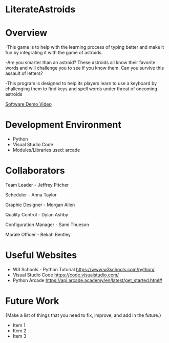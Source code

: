 # LiterateAstroids

# Overview

 -This game is to help with the learning process of typing better and make it fun by integrating it with the game of astroids. 
 
 -Are you smarter than an astroid? These astroids all know their favorite words and will challenge you to see if you know them. Can you survive this assault of letters?

 -This program is designed to help its players learn to use a keyboard by challenging them to find keys and spell words under threat of oncoming astroids


[Software Demo Video](http://youtube.link.goes.here)

# Development Environment

 - Python
 - Visual Studio Code
 - Modules/Libraries used: 
    arcade

# Collaborators


Team Leader - Jeffrey Pitcher 

Scheduler - Anna Taylor  

Graphic Designer - Morgan Allen 

Quality Control - Dylan Ashby 

Configuration Manager - Sami Thueson 

Morale Officer - Bekah Bentley 


# Useful Websites

* W3 Schools - Python Tutorial https://www.w3schools.com/python/
* Visual Studio Code https://code.visualstudio.com/
* Python Arcade https://api.arcade.academy/en/latest/get_started.html#

# Future Work

{Make a list of things that you need to fix, improve, and add in the future.}
* Item 1
* Item 2
* Item 3

